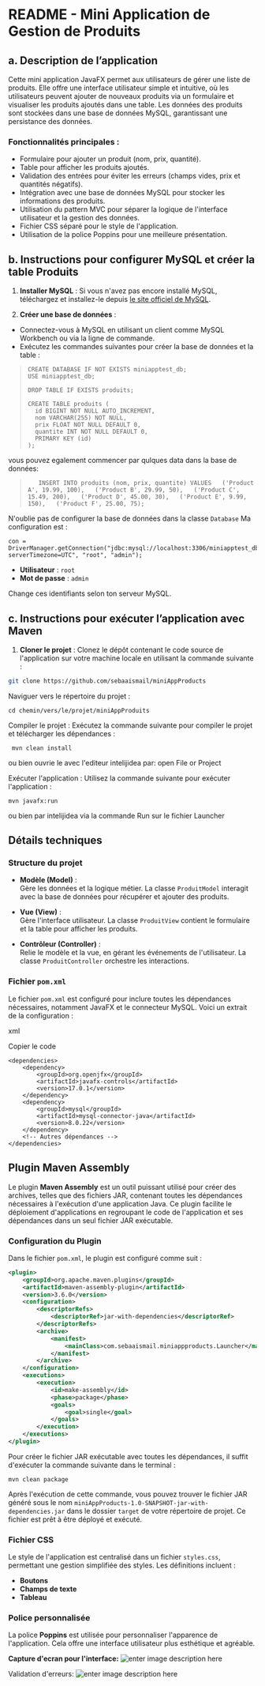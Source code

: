 
# README - Mini Application de Gestion de Produits

## a. Description de l’application

Cette mini application JavaFX permet aux utilisateurs de gérer une liste de produits.  Elle offre une interface utilisateur simple et intuitive,  où les utilisateurs peuvent ajouter de nouveaux produits via un formulaire et visualiser les produits ajoutés dans une table.  Les données des produits sont stockées dans une base de données MySQL,  garantissant une persistance des données.

### Fonctionnalités principales :

-   Formulaire pour ajouter un produit (nom, prix, quantité).
-   Table pour afficher les produits ajoutés.
-   Validation des entrées pour éviter les erreurs (champs vides, prix et quantités négatifs).
-   Intégration avec une base de données MySQL pour stocker les informations des produits.
-   Utilisation du pattern MVC pour séparer la logique de l'interface utilisateur et la gestion des données.
-   Fichier CSS séparé pour le style de l'application.
-   Utilisation de la police Poppins pour une meilleure présentation.

## b. Instructions pour configurer MySQL et créer la table Produits

1.  **Installer MySQL**  : Si vous n'avez pas encore installé MySQL, téléchargez et installez-le depuis  [le site officiel de MySQL](https://dev.mysql.com/downloads/mysql/).

2.  **Créer une base de données**  :

   -   Connectez-vous à MySQL en utilisant un client comme MySQL Workbench ou via la ligne de commande.
   -   Exécutez les commandes suivantes pour créer la base de données et la table :



>     CREATE DATABASE IF NOT EXISTS miniapptest_db;  
>     USE miniapptest_db;  
>       
>     DROP TABLE IF EXISTS produits;  
>       
>     CREATE TABLE produits (  
>       id BIGINT NOT NULL AUTO_INCREMENT,  
>       nom VARCHAR(255) NOT NULL,  
>       prix FLOAT NOT NULL DEFAULT 0,  
>       quantite INT NOT NULL DEFAULT 0,  
>       PRIMARY KEY (id)  
>     );


vous pouvez egalement commencer par qulques data dans la base de données:

> `  
INSERT INTO produits (nom, prix, quantite) VALUES  
('Product A', 19.99, 100),  
('Product B', 29.99, 50),  
('Product C', 15.49, 200),  
('Product D', 45.00, 30),  
('Product E', 9.99, 150),  
('Product F', 25.00, 75);`


N'oublie pas de configurer la base de données dans la classe `Database`
Ma configuration est :

    con = DriverManager.getConnection("jdbc:mysql://localhost:3306/miniapptest_db?serverTimezone=UTC", "root", "admin");

-   **Utilisateur**  :  `root`
-   **Mot de passe**  :  `admin`

Change ces identifiants selon ton serveur MySQL.


## c. Instructions pour exécuter l’application avec Maven

1.  **Cloner le projet**  : Clonez le dépôt contenant le code source de l'application sur votre machine locale en utilisant la commande suivante :


```bash
git clone https://github.com/sebaaismail/miniAppProducts
```
Naviguer vers le répertoire du projet :

    cd chemin/vers/le/projet/miniAppProduits

Compiler le projet : Exécutez la commande suivante pour compiler le projet et télécharger les dépendances :

     mvn clean install 
ou bien ouvrie le avec l'editeur intelijidea par:
open File or Project

Exécuter l'application : Utilisez la commande suivante pour exécuter l'application :

    mvn javafx:run 
ou bien par intelijidea via la commande Run sur le fichier Launcher

## Détails techniques

### Structure du projet

-   **Modèle (Model)** :  
    Gère les données et la logique métier. La classe `ProduitModel` interagit avec la base de données pour récupérer et ajouter des produits.

-   **Vue (View)** :  
    Gère l'interface utilisateur. La classe `ProduitView` contient le formulaire et la table pour afficher les produits.

-   **Contrôleur (Controller)** :  
    Relie le modèle et la vue, en gérant les événements de l'utilisateur. La classe `ProduitController` orchestre les interactions.

### Fichier `pom.xml`

Le fichier `pom.xml` est configuré pour inclure toutes les dépendances nécessaires, notamment JavaFX et le connecteur MySQL. Voici un extrait de la configuration :

xml

Copier le code

    <dependencies>
        <dependency>
            <groupId>org.openjfx</groupId>
            <artifactId>javafx-controls</artifactId>
            <version>17.0.1</version>
        </dependency>
        <dependency>
            <groupId>mysql</groupId>
            <artifactId>mysql-connector-java</artifactId>
            <version>8.0.22</version>
        </dependency>
        <!-- Autres dépendances -->
    </dependencies>


## Plugin Maven Assembly

Le plugin **Maven Assembly** est un outil puissant utilisé pour créer des archives, telles que des fichiers JAR, contenant toutes les dépendances nécessaires à l'exécution d'une application Java. Ce plugin facilite le déploiement d'applications en regroupant le code de l'application et ses dépendances dans un seul fichier JAR exécutable.

### Configuration du Plugin

Dans le fichier `pom.xml`, le plugin est configuré comme suit :

```xml
<plugin>
    <groupId>org.apache.maven.plugins</groupId>
    <artifactId>maven-assembly-plugin</artifactId>
    <version>3.6.0</version>
    <configuration>
        <descriptorRefs>
            <descriptorRef>jar-with-dependencies</descriptorRef>
        </descriptorRefs>
        <archive>
            <manifest>
                <mainClass>com.sebaaismail.miniappproducts.Launcher</mainClass>
            </manifest>
        </archive>
    </configuration>
    <executions>
        <execution>
            <id>make-assembly</id>
            <phase>package</phase>
            <goals>
                <goal>single</goal>
            </goals>
        </execution>
    </executions>
</plugin>
```
Pour créer le fichier JAR exécutable avec toutes les dépendances, il suffit d'exécuter la commande suivante dans le terminal :

    mvn clean package

Après l'exécution de cette commande, vous pouvez trouver le fichier JAR généré sous le nom `miniAppProducts-1.0-SNAPSHOT-jar-with-dependencies.jar` dans le dossier `target` de votre répertoire de projet. Ce fichier est prêt à être déployé et exécuté.

### Fichier CSS

Le style de l'application est centralisé dans un fichier `styles.css`, permettant une gestion simplifiée des styles. Les définitions incluent :

-   **Boutons**
-   **Champs de texte**
-   **Tableau**

### Police personnalisée

La police **Poppins** est utilisée pour personnaliser l'apparence de l'application. Cela offre une interface utilisateur plus esthétique et agréable.


**Capture d'ecran pour l'interface:**
![enter image description here](https://i.ibb.co/DkcGPhb/Capture.png)

Validation d'erreurs:
![enter image description here](https://i.ibb.co/68psBVR/Capture-erreur.png)